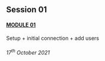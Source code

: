 ## Session 01
#### [MODULE 01](MODULE_01.md) <!--|| [RECORDING]()-->
Setup + initial connection + add users
###### 17<sup>th</sup> October 2021
